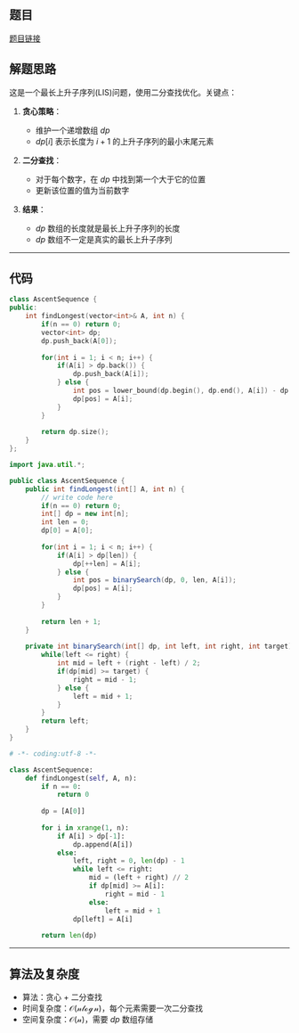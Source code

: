 ## 题目
[题目链接](https://www.nowcoder.com/practice/585d46a1447b4064b749f08c2ab9ce66?tpId=182&tqId=25104&sourceUrl=/exam/oj&channenl=wgithub&fromPut=wgithub)

## 解题思路

这是一个最长上升子序列(LIS)问题，使用二分查找优化。关键点：

1. **贪心策略**：
   - 维护一个递增数组 $dp$
   - $dp[i]$ 表示长度为 $i+1$ 的上升子序列的最小末尾元素

2. **二分查找**：
   - 对于每个数字，在 $dp$ 中找到第一个大于它的位置
   - 更新该位置的值为当前数字

3. **结果**：
   - $dp$ 数组的长度就是最长上升子序列的长度
   - $dp$ 数组不一定是真实的最长上升子序列

---

## 代码

```cpp []
class AscentSequence {
public:
    int findLongest(vector<int>& A, int n) {
        if(n == 0) return 0;
        vector<int> dp;
        dp.push_back(A[0]);
        
        for(int i = 1; i < n; i++) {
            if(A[i] > dp.back()) {
                dp.push_back(A[i]);
            } else {
                int pos = lower_bound(dp.begin(), dp.end(), A[i]) - dp.begin();
                dp[pos] = A[i];
            }
        }
        
        return dp.size();
    }
};
```

```java []
import java.util.*;

public class AscentSequence {
    public int findLongest(int[] A, int n) {
        // write code here
        if(n == 0) return 0;
        int[] dp = new int[n];
        int len = 0;
        dp[0] = A[0];
        
        for(int i = 1; i < n; i++) {
            if(A[i] > dp[len]) {
                dp[++len] = A[i];
            } else {
                int pos = binarySearch(dp, 0, len, A[i]);
                dp[pos] = A[i];
            }
        }
        
        return len + 1;
    }
    
    private int binarySearch(int[] dp, int left, int right, int target) {
        while(left <= right) {
            int mid = left + (right - left) / 2;
            if(dp[mid] >= target) {
                right = mid - 1;
            } else {
                left = mid + 1;
            }
        }
        return left;
    }
}
```

```python []
# -*- coding:utf-8 -*-

class AscentSequence:
    def findLongest(self, A, n):
        if n == 0:
            return 0
            
        dp = [A[0]]
        
        for i in xrange(1, n):
            if A[i] > dp[-1]:
                dp.append(A[i])
            else:
                left, right = 0, len(dp) - 1
                while left <= right:
                    mid = (left + right) // 2
                    if dp[mid] >= A[i]:
                        right = mid - 1
                    else:
                        left = mid + 1
                dp[left] = A[i]
        
        return len(dp)
```

---

## 算法及复杂度
- 算法：贪心 + 二分查找
- 时间复杂度：$\mathcal{O(n\log n)}$，每个元素需要一次二分查找
- 空间复杂度：$\mathcal{O(n)}$，需要 $dp$ 数组存储